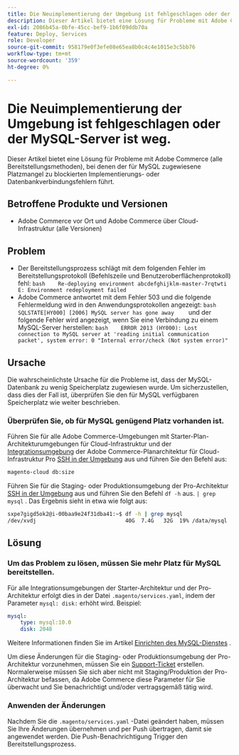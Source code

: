 ```yaml
---
title: Die Neuimplementierung der Umgebung ist fehlgeschlagen oder der MySQL-Server ist weg.
description: Dieser Artikel bietet eine Lösung für Probleme mit Adobe Commerce (alle Bereitstellungsmethoden), bei denen der für MySQL zugewiesene Platzmangel zu blockierten Implementierungs- oder Datenbankverbindungsfehlern führt.
exl-id: 2086b45a-0bfe-45cc-bef9-1b6f09ddb70a
feature: Deploy, Services
role: Developer
source-git-commit: 958179e0f3efe08e65ea8b0c4c4e1015e3c5bb76
workflow-type: tm+mt
source-wordcount: '359'
ht-degree: 0%

---
```


# Die Neuimplementierung der Umgebung ist fehlgeschlagen oder der MySQL-Server ist weg.

Dieser Artikel bietet eine Lösung für Probleme mit Adobe Commerce (alle Bereitstellungsmethoden), bei denen der für MySQL zugewiesene Platzmangel zu blockierten Implementierungs- oder Datenbankverbindungsfehlern führt.

## Betroffene Produkte und Versionen

* Adobe Commerce vor Ort und Adobe Commerce über Cloud-Infrastruktur (alle Versionen)

## Problem

* Der Bereitstellungsprozess schlägt mit dem folgenden Fehler im Bereitstellungsprotokoll (Befehlszeile und Benutzeroberflächenprotokoll) fehl: ```bash    Re-deploying environment abcdefghijklm-master-7rqtwti         E: Environment redeployment failed    ```
* Adobe Commerce antwortet mit dem Fehler 503 und die folgende Fehlermeldung wird in den Anwendungsprotokollen angezeigt:    ```bash    SQLSTATE[HY000] [2006] MySQL server has gone away    ```    und der folgende Fehler wird angezeigt, wenn Sie eine Verbindung zu einem MySQL-Server herstellen:    ```bash    ERROR 2013 (HY000): Lost connection to MySQL server at 'reading initial communication packet', system error: 0 "Internal error/check (Not system error)"    ```

## Ursache

Die wahrscheinlichste Ursache für die Probleme ist, dass der MySQL-Datenbank zu wenig Speicherplatz zugewiesen wurde. Um sicherzustellen, dass dies der Fall ist, überprüfen Sie den für MySQL verfügbaren Speicherplatz wie weiter beschrieben.

### Überprüfen Sie, ob für MySQL genügend Platz vorhanden ist.

Führen Sie für alle Adobe Commerce-Umgebungen mit Starter-Plan-Architekturumgebungen für Cloud-Infrastruktur und der [Integrationsumgebung](/help/announcements/adobe-commerce-announcements/integration-environment-enhancement-request-pro-and-starter.md) der Adobe Commerce-Planarchitektur für Cloud-Infrastruktur Pro [SSH in der Umgebung](https://experienceleague.adobe.com/docs/commerce-cloud-service/user-guide/develop/secure-connections.html) aus und führen Sie den Befehl aus:

```bash
magento-cloud db:size
```

Führen Sie für die Staging- oder Produktionsumgebung der Pro-Architektur [SSH in der Umgebung](https://experienceleague.adobe.com/docs/commerce-cloud-service/user-guide/develop/secure-connections.html) aus und führen Sie den Befehl `df -h` aus.   `| grep mysql` . Das Ergebnis sieht in etwa wie folgt aus:

```bash
sxpe7gigd5ok2@i-00baa9e24f31dba41:~$ df -h | grep mysql
/dev/xvdj                            40G  7.4G   32G  19% /data/mysql
```

## Lösung

### Um das Problem zu lösen, müssen Sie mehr Platz für MySQL bereitstellen.

Für alle Integrationsumgebungen der Starter-Architektur und der Pro-Architektur erfolgt dies in der Datei `.magento/services.yaml`, indem der Parameter `mysql: disk:` erhöht wird. Beispiel:

```yaml
mysql:
    type: mysql:10.0
    disk: 2048
```

Weitere Informationen finden Sie im Artikel [Einrichten des MySQL-Dienstes](https://experienceleague.adobe.com/docs/commerce-cloud-service/user-guide/configure/service/mysql.html) .

Um diese Änderungen für die Staging- oder Produktionsumgebung der Pro-Architektur vorzunehmen, müssen Sie ein [Support-Ticket](https://support.magento.com) erstellen. Normalerweise müssen Sie sich aber nicht mit Staging/Produktion der Pro-Architektur befassen, da Adobe Commerce diese Parameter für Sie überwacht und Sie benachrichtigt und/oder vertragsgemäß tätig wird.

### Anwenden der Änderungen

Nachdem Sie die `.magento/services.yaml` -Datei geändert haben, müssen Sie Ihre Änderungen übernehmen und per Push übertragen, damit sie angewendet werden. Die Push-Benachrichtigung Trigger den Bereitstellungsprozess.
